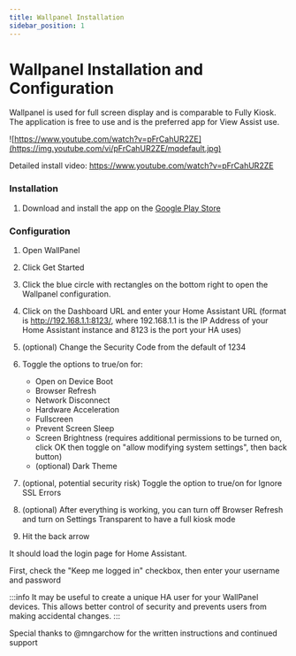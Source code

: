```yaml
---
title: Wallpanel Installation
sidebar_position: 1
---
```


# Wallpanel Installation and Configuration

Wallpanel is used for full screen display and is comparable to Fully Kiosk. The application is free to use and is the preferred app for View Assist use.


![https://www.youtube.com/watch?v=pFrCahUR2ZE](https://img.youtube.com/vi/pFrCahUR2ZE/mqdefault.jpg)

Detailed install video: https://www.youtube.com/watch?v=pFrCahUR2ZE

### Installation
1. Download and install the app on the [Google Play Store](https://play.google.com/store/search?q=wallpanel&c=apps)


### Configuration
1. Open WallPanel

1. Click Get Started

1. Click the blue circle with rectangles on the bottom right to open the Wallpanel configuration.

1. Click on the Dashboard URL and enter your Home Assistant URL (format is http://192.168.1.1:8123/, where 192.168.1.1 is the IP Address of your Home Assistant instance and 8123 is the port your HA uses)

1. (optional) Change the Security Code from the default of 1234

1. Toggle the options to true/on for:
    * Open on Device Boot
    * Browser Refresh
    * Network Disconnect
    * Hardware Acceleration
    * Fullscreen
    * Prevent Screen Sleep
    * Screen Brightness (requires additional permissions to be turned on, click OK then toggle on "allow modifying system settings", then back button)
    * (optional) Dark Theme

7. (optional, potential security risk) Toggle the option to true/on for Ignore SSL Errors

8. (optional) After everything is working, you can turn off Browser Refresh and turn on Settings Transparent to have a full kiosk mode

9. Hit the back arrow

It should load the login page for Home Assistant. 

First, check the "Keep me logged in" checkbox, then enter your username and password 

:::info
It may be useful to create a unique HA user for your WallPanel devices. This allows better control of security and prevents users from making accidental changes.
:::

Special thanks to @mngarchow for the written instructions and continued support
